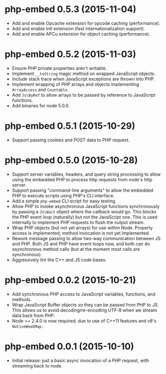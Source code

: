 # php-embed 0.5.3 (2015-11-04)
* Add and enable Opcache extension for opcode caching (performance).
* Add and enable Intl extension (fast internationalization support).
* Add and enable APCu extension for object caching (performance).

# php-embed 0.5.2 (2015-11-03)
* Ensure PHP private properties aren't writable.
* Implement `__toString` magic method on wrapped JavaScript objects.
* Include stack trace when JavaScript exceptions are thrown into PHP.
* Implement wrapping of PHP arrays and objects implementing
  `ArrayAccess` and `Countable`.
* Add `Js\ByRef` to allow arrays to be passed by reference to
  JavaScript functions.
* Add binaries for node 5.0.0.

# php-embed 0.5.1 (2015-10-29)
* Support passing cookies and POST data to PHP request.

# php-embed 0.5.0 (2015-10-28)
* Support server variables, headers, and query string
  processing to allow using the embedded PHP to process http
  requests from node's http server.
* Support passing "command-line arguments" to allow the embedded PHP
  to execute scripts using PHP's CLI interface.
* Add a simple `php-embed` CLI script for easy testing.
* Allow PHP to invoke asynchronous JavaScript functions synchronously
  by passing a `Js\Wait` object where the callback would go.  This
  blocks the PHP event loop (naturally) but not the JavaScript one.
  This is used internally to implement PHP requests to flush the
  output stream.
* Wrap PHP objects (but not yet arrays) for use within Node.
  Property access is implemented; method invocation is not yet
  implemented.
* Rework message passing to allow two-way communication between JS
  and PHP.  Both JS and PHP have event loops now, and both can do
  asynchronous method calls (but at the moment most calls are
  synchronous).
* Aggressively lint the C++ and JS code bases.

# php-embed 0.0.2 (2015-10-21)
* Add synchronous PHP access to JavaScript variables, functions, and
  methods.
* Wrap JavaScript Buffer objects so they can be passed from PHP to JS.
  This allows us to avoid decoding/re-encoding UTF-8 when we stream
  data back from PHP.
* Node >= 2.4.0 is now required, due to use of C++11 features and
  v8's `NativeWeakMap`.

# php-embed 0.0.1 (2015-10-10)
* Initial release: just a basic async invocation of a PHP request,
  with streaming back to node.
